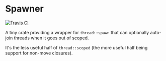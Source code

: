 # Spawner

[![Travis CI](https://travis-ci.org/durka/spawner.svg)](https://travis-ci.org/durka/spawner)

A tiny crate providing a wrapper for `thread::spawn` that can optionally auto-join threads when it goes out of scoped.

It's the less useful half of `thread::scoped` (the more useful half being support for non-move closures).

